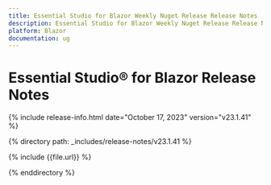 ```yaml
---
title: Essential Studio for Blazor Weekly Nuget Release Release Notes  
description: Essential Studio for Blazor Weekly Nuget Release Release Notes 
platform: Blazor
documentation: ug
---
```


# Essential Studio&reg; for  Blazor  Release Notes  

{% include release-info.html date="October 17, 2023" version="v23.1.41" %} 

{% directory path: _includes/release-notes/v23.1.41 %}

{% include {{file.url}} %}

{% enddirectory %}


